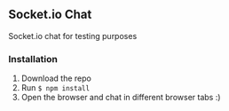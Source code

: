 ## Socket.io Chat

Socket.io chat for testing purposes

### Installation

1) Download the repo
2) Run 
    `$ npm install`
3) Open the browser and chat in different browser tabs :)

